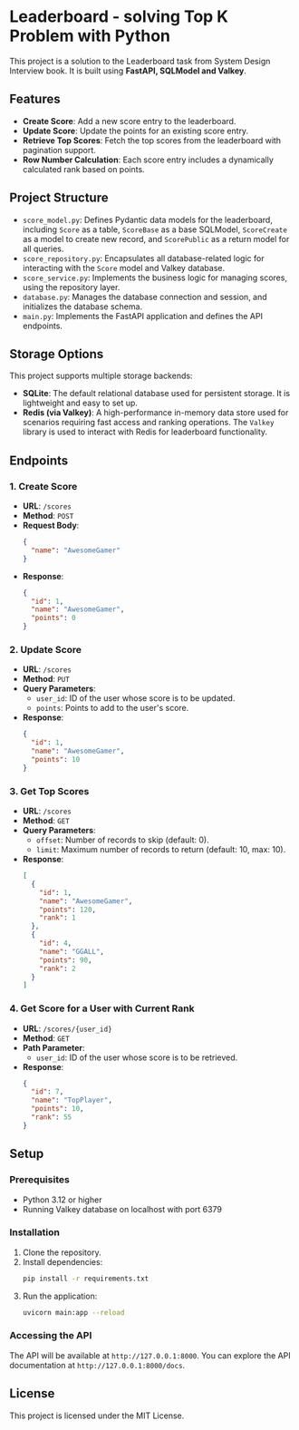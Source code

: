 # Leaderboard - solving Top K Problem with Python

This project is a solution to the Leaderboard task from System Design Interview book. It is built using **FastAPI, SQLModel and Valkey**.

## Features

- **Create Score**: Add a new score entry to the leaderboard.
- **Update Score**: Update the points for an existing score entry.
- **Retrieve Top Scores**: Fetch the top scores from the leaderboard with pagination support.
- **Row Number Calculation**: Each score entry includes a dynamically calculated rank based on points.

## Project Structure

- `score_model.py`: Defines Pydantic data models for the leaderboard, including `Score` as a table, `ScoreBase` as a base SQLModel, `ScoreCreate` as a model to create new record, and `ScorePublic` as a return model for all queries.
- `score_repository.py`: Encapsulates all database-related logic for interacting with the `Score` model and Valkey database.
- `score_service.py`: Implements the business logic for managing scores, using the repository layer.
- `database.py`: Manages the database connection and session, and initializes the database schema.
- `main.py`: Implements the FastAPI application and defines the API endpoints.

## Storage Options

This project supports multiple storage backends:

- **SQLite**: The default relational database used for persistent storage. It is lightweight and easy to set up.
- **Redis (via Valkey)**: A high-performance in-memory data store used for scenarios requiring fast access and ranking operations. The `Valkey` library is used to interact with Redis for leaderboard functionality.

## Endpoints

### 1. Create Score
- **URL**: `/scores`
- **Method**: `POST`
- **Request Body**:
  ```json
  {
    "name": "AwesomeGamer"
  }
  ```
- **Response**:
  ```json
  {
    "id": 1,
    "name": "AwesomeGamer",
    "points": 0
  }
  ```

### 2. Update Score
- **URL**: `/scores`
- **Method**: `PUT`
- **Query Parameters**:
  - `user_id`: ID of the user whose score is to be updated.
  - `points`: Points to add to the user's score.
- **Response**:
  ```json
  {
    "id": 1,
    "name": "AwesomeGamer",
    "points": 10
  }
  ```

### 3. Get Top Scores
- **URL**: `/scores`
- **Method**: `GET`
- **Query Parameters**:
  - `offset`: Number of records to skip (default: 0).
  - `limit`: Maximum number of records to return (default: 10, max: 10).
- **Response**:
  ```json
  [
    {
      "id": 1,
      "name": "AwesomeGamer",
      "points": 120,
      "rank": 1
    },
    {
      "id": 4,
      "name": "GGALL",
      "points": 90,
      "rank": 2
    }
  ]
  ```

### 4. Get Score for a User with Current Rank
- **URL**: `/scores/{user_id}`
- **Method**: `GET`
- **Path Parameter**:
  - `user_id`: ID of the user whose score is to be retrieved.
- **Response**:
  ```json
  {
    "id": 7,
    "name": "TopPlayer",
    "points": 10,
    "rank": 55
  }
  ```

## Setup

### Prerequisites
- Python 3.12 or higher
- Running Valkey database on localhost with port 6379

### Installation
1. Clone the repository.
2. Install dependencies:
   ```bash
   pip install -r requirements.txt
   ```
3. Run the application:
   ```bash
   uvicorn main:app --reload
   ```

### Accessing the API
The API will be available at `http://127.0.0.1:8000`. You can explore the API documentation at `http://127.0.0.1:8000/docs`.

## License
This project is licensed under the MIT License.